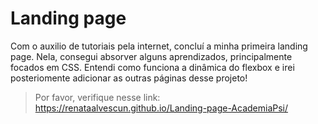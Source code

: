 # Landing page


Com o auxilio de tutoriais pela internet, concluí a minha primeira landing page. Nela, consegui absorver alguns aprendizados, principalmente focados em CSS. Entendi como funciona a dinâmica do flexbox e irei posteriomente adicionar as outras páginas desse projeto! 

> Por favor, verifique nesse link: https://renataalvescun.github.io/Landing-page-AcademiaPsi/


